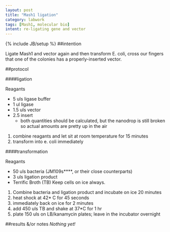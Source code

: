 ```yaml
---
layout: post
title: "Mash1 ligation"
category: labwork
tags: [Mash1, molecular bio]
intent: re-ligating gene and vector
---
```

{% include JB/setup %}
##intention

Ligate Mash1 and vector again and then transform E. coli, cross our fingers that one of the colonies has a properly-inserted vector.

##protocol

####ligation 

Reagants
 * 5 uls ligase buffer
 * 1 ul ligase
 * 1.5 uls vector
 * 2.5 insert
   * both quantities should be calculated, but the nanodrop is still broken so actual amounts are pretty up in the air
 1. combine reagants and let sit at room temperature for 15 minutes
 2. transform into e. coli immediately

####transformation

Reagants 
 * 50 uls bacteria (JM109s****, or their close counterparts)
 * 3 uls ligation product
 * Terrific Broth (TB)
Keep cells on ice always.
 1. Combine bacteria and ligation product and incubate on ice 20 minutes
 2. heat shock at 42* C for 45 seconds
 3. immediately back on ice for 2 minutes
 4. add 450 uls TB and shake at 37*C for 1 hr
 5. plate 150 uls on LB/kanamycin plates; leave in the incubator overnight

##results &/or notes
*Nothing yet!*
